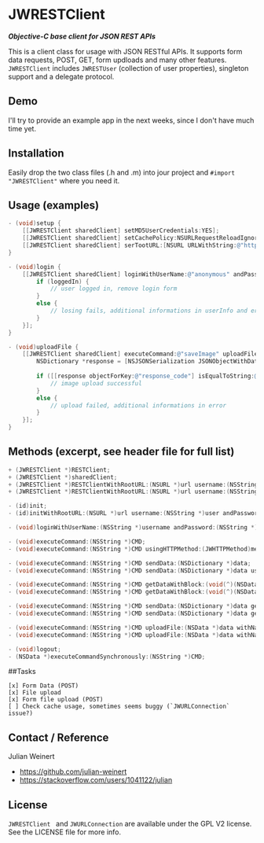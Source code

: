 # JWRESTClient
***Objective-C base client for JSON REST APIs***

This is a client class for usage with JSON RESTful APIs.
It supports form data requests, POST, GET, form updloads and many other features.
`JWRESTClient` includes `JWRESTUser` (collection of user properties), singleton support and a delegate protocol.

## Demo
I'll try to provide an example app in the next weeks, since I don't have much time yet.

## Installation
Easily drop the two class files (.h and .m) into jour project and `#import "JWRESTClient"` where you need it.

## Usage (examples)
``` objective-c
- (void)setup {
    [[JWRESTClient sharedClient] setMD5UserCredentials:YES];
    [[JWRESTClient sharedClient] setCachePolicy:NSURLRequestReloadIgnoringCacheData];
    [[JWRESTClient sharedClient] serTootURL:[NSURL URLWithString:@"https://api.example.com/"]];
}

- (void)login {
    [[JWRESTClient sharedClient] loginWithUserName:@"anonymous" andPassword:@"•••••••••" sendAdditionalPOSTDate:@{@"timestamp": @1389265265} completion:^(BOOL loggedIn, NSDictionary *userInfo, JWRESTUser *user, NSError *error) {
        if (loggedIn) {
            // user logged in, remove login form
        }
        else {
            // losing fails, additional informations in userInfo and error
        }
    }];
}

- (void)uploadFile {
    [[JWRESTClient sharedClient] executeCommand:@"saveImage" uploadFile:imageData withName:@"1389265265.jpg" forFieldName:@"file_name" andAdditionalPOSTData:@{"exif":@{"aperture":@"2.4"}} getDataWithBlock:^(NSData *data, NSStringEncoding encoding) {
        NSDictionary *response = [NSJSONSerialization JSONObjectWithData:data options:NSJSONReadingAllowFragments | NSJSONReadingMutableContainers error:nil];
        
        if ([[response objectForKey:@"response_code"] isEqualToString:@"OK"]) {
            // image upload successful
        }
        else {
            // upload failed, additional informations in error
        }
    }];
}
```

## Methods (excerpt, see header file for full list)
``` objective-c
+ (JWRESTClient *)RESTClient;
+ (JWRESTClient *)sharedClient;
+ (JWRESTClient *)RESTClientWithRootURL:(NSURL *)url username:(NSString *)user andPassword:(NSString *)pass;
+ (JWRESTClient *)RESTClientWithRootURL:(NSURL *)url username:(NSString *)user andPassword:(NSString *)pass autoLogin:(BOOL)autoLogin;

- (id)init;
- (id)initWithRootURL:(NSURL *)url username:(NSString *)user andPassword:(NSString *)pass;

- (void)loginWithUserName:(NSString *)username andPassword:(NSString *)password sendAdditionalPOSTData:(NSDictionary *)data completion:(void(^)(BOOL loggedIn, NSDictionary *userInfo, JWRESTUser *user, NSError *error))completion;

- (void)executeCommand:(NSString *)CMD;
- (void)executeCommand:(NSString *)CMD usingHTTPMethod:(JWHTTPMethod)method;

- (void)executeCommand:(NSString *)CMD sendData:(NSDictionary *)data;
- (void)executeCommand:(NSString *)CMD sendData:(NSDictionary *)data usingHTTPMethod:(JWHTTPMethod)method;

- (void)executeCommand:(NSString *)CMD getDataWithBlock:(void(^)(NSData *data, NSStringEncoding encoding))dataBlock andFailBlock:(void(^)(NSError *error))failBlock;
- (void)executeCommand:(NSString *)CMD getDataWithBlock:(void(^)(NSData *data, NSStringEncoding encoding))dataBlock andFailBlock:(void(^)(NSError *error))failBlock usingHTTPMethod:(JWHTTPMethod)method;

- (void)executeCommand:(NSString *)CMD sendData:(NSDictionary *)data getDataWithBlock:(void(^)(NSData *data, NSStringEncoding encoding))dataBlock andFailBlock:(void(^)(NSError *error))failBlock;
- (void)executeCommand:(NSString *)CMD sendData:(NSDictionary *)data getDataWithBlock:(void(^)(NSData *data, NSStringEncoding encoding))dataBlock andFailBlock:(void (^)(NSError *))failBlock usingHTTPMethod:(JWHTTPMethod)method;

- (void)executeCommand:(NSString *)CMD uploadFile:(NSData *)data withName:(NSString *)name forFieldName:(NSString *)fieldName andAdditionalPOSTData:(NSDictionary *)POSTData getDataWithBlock:(void(^)(NSData *data, NSStringEncoding encoding))dataBlock andFailBlock:(void (^)(NSError *error))failBlock;
- (void)executeCommand:(NSString *)CMD uploadFile:(NSData *)data withName:(NSString *)name forFieldName:(NSString *)fieldName andAdditionalPOSTData:(NSDictionary *)POSTData addToQueue:(JWURLConnectionQueue *)queue getDataWithBlock:(void(^)(NSData *data, NSStringEncoding encoding))dataBlock andFailBlock:(void (^)(NSError *))failBlock;

- (void)logout;
- (NSData *)executeCommandSynchronously:(NSString *)CMD;
```

##Tasks
```
[x] Form Data (POST)
[x] File upload
[x] Form file upload (POST)
[ ] Check cache usage, sometimes seems buggy (`JWURLConnection` issue?)
```

## Contact / Reference

Julian Weinert

- https://github.com/julian-weinert
- https://stackoverflow.com/users/1041122/julian

## License

`JWRESTClient ` and `JWURLConnection` are available under the GPL V2 license. See the LICENSE file for more info.
